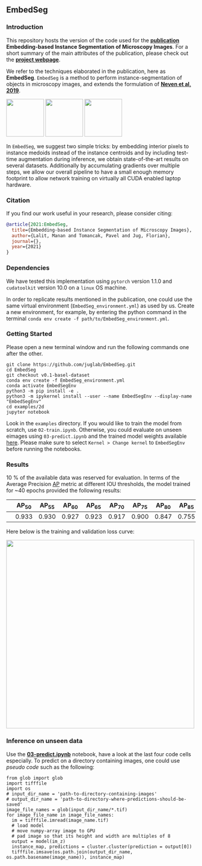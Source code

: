 ## EmbedSeg 

### Introduction
This repository hosts the version of the code used for the **[publication]()** **Embedding-based Instance Segmentation of Microscopy Images**. For a short summary of the main attributes of the publication, please check out the **[project webpage]()**.

We refer to the techniques elaborated in the publication, here as **EmbedSeg**. `EmbedSeg` is a method to perform instance-segmentation of objects in microscopy images, and extends the formulation of **[Neven et al, 2019](https://arxiv.org/abs/1906.11109)**. 

<p float="left">
  <img src="https://mlbyml.github.io/EmbedSeg_RC/images/teaser/X_9_image_painted.gif" width="100" />
  <img src="https://mlbyml.github.io/EmbedSeg_RC/images/teaser/X_9_GT_painted.gif" width="100" /> 
  <img src="https://mlbyml.github.io/EmbedSeg_RC/images/teaser/X_9_painted.gif" width="100" />
</p>


In `EmbedSeg`, we suggest two simple tricks: by embedding interior pixels to instance medoids instead of the instance centroids and by including test-time augmentation during inference, we obtain state-of-the-art results on several datasets. Additionally by accumulating gradients over multiple steps, we allow our overall pipeline to have a small enough memory footprint to allow network training on virtually all CUDA enabled laptop hardware.

### Citation
If you find our work useful in your research, please consider citing:

```bibtex
@article{2021:EmbedSeg,
  title={Embedding-based Instance Segmentation of Microscopy Images},
  author={Lalit, Manan and Tomancak, Pavel and Jug, Florian},
  journal={},
  year={2021}
}
```

### Dependencies 
We have tested this implementation using `pytorch` version 1.1.0 and `cudatoolkit` version 10.0 on a `linux` OS machine. 

In order to replicate results mentioned in the publication, one could use the same virtual environment (`EmbedSeg_environment.yml`) as used by us. Create a new environment, for example,  by entering the python command in the terminal `conda env create -f path/to/EmbedSeg_environment.yml`.

### Getting Started

Please open a new terminal window and run the following commands one after the other.

```shell
git clone https://github.com/juglab/EmbedSeg.git
cd EmbedSeg
git checkout v0.1-basel-dataset
conda env create -f EmbedSeg_environment.yml
conda activate EmbedSegEnv
python3 -m pip install -e .
python3 -m ipykernel install --user --name EmbedSegEnv --display-name "EmbedSegEnv"
cd examples/2d
jupyter notebook
```

Look in the `examples` directory. If you would like to train the model from scratch, use `02-train.ipynb`. Otherwise, you could evaluate on unseen eimages using `03-predict.ipynb` and the trained model weights available [here](). Please make sure to select `Kernel > Change kernel` to `EmbedSegEnv` before running the notebooks. 


### Results

10 % of the available data was reserved for evaluation. In terms of the Average Precision [AP](https://cocodataset.org/#detection-eval) metric at different IOU thresholds, the model trained for ~40 epochs provided the following results:

| | AP<sub>50</sub> | AP<sub>55</sub>| AP<sub>60</sub> | AP<sub>65</sub>| AP<sub>70</sub>| AP<sub>75</sub> | AP<sub>80</sub> | AP<sub>85</sub> | AP<sub>90</sub>
|-	|-	|-	|-	|-	|- | -| - | -| -|	
| | 0.933| 0.930 | 0.927| 0.923 | 0.917 | 0.900 | 0.847 | 0.755 |0.614


Here below is the training and validation loss curve:

<img src="https://mlbyml.github.io/EmbedSeg_RC/images/teaser/loss.png" width="500" />



### Inference on unseen data
   
Use the **[03-predict.ipynb](https://github.com/juglab/EmbedSeg/blob/v0.1-basel-dataset/examples/2d/basel-2020/03-predict.ipynb)** notebook, have a look at the last four code cells especially. 
To predict on a directory containing images, one could use *pseudo code* such as the following: 

```python3
from glob import glob
import tifffile
import os
# input_dir_name = 'path-to-directory-containing-images'
# output_dir_name = 'path-to-directory-where-predictions-should-be-saved'
image_file_names = glob(input_dir_name/*.tif)
for image_file_name in image_file_names:
  im = tifffile.imread(image_name.tif)
  # load model
  # move numpy-array image to GPU
  # pad image so that its height and width are multiples of 8
  output = model(im_z)
  instance_map, predictions = cluster.cluster(prediction = output[0])
  tifffile.imsave(os.path.join(output_dir_name, os.path.basename(image_name)), instance_map)  
```

